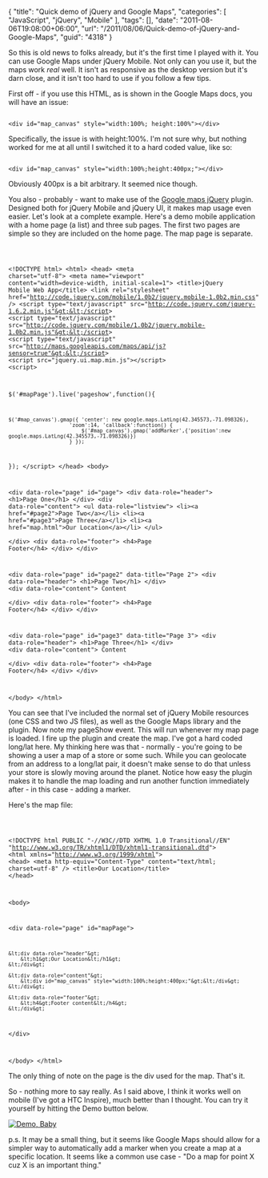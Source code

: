 {
	"title": "Quick demo of jQuery and Google Maps",
	"categories": [
		"JavaScript",
		"jQuery",
		"Mobile"
	],
	"tags": [],
	"date": "2011-08-06T19:08:00+06:00",
	"url": "/2011/08/06/Quick-demo-of-jQuery-and-Google-Maps",
	"guid": "4318"
}

So this is old news to folks already, but it's the first time I played with it. You can use Google Maps under jQuery Mobile. Not only can you use it, but the maps work <i>real</i> well. It isn't as responsive as the desktop version but it's darn close, and it isn't too hard to use if you follow a few tips.
<!--more-->
<p>

First off - if you use this HTML, as is shown in the Google Maps docs, you will have an issue:

<p>

<code>
&lt;div id="map_canvas" style="width:100%; height:100%"&gt;&lt;/div&gt;
</code>

<p>

Specifically, the issue is with height:100%. I'm not sure why, but nothing worked for me at all until I switched it to a hard coded value, like so:

<p>

<code>
&lt;div id="map_canvas" style="width:100%;height:400px;"&gt;&lt;/div&gt;
</code>

<p>

Obviously 400px is a bit arbitrary. It seemed nice though. 

<p>

You also - probably - want to make use of the <a href="http://jquery-ui-map.googlecode.com/">Google maps jQuery</a> plugin. Designed both for jQuery Mobile and jQuery UI, it makes map usage even easier. Let's look at a complete example. Here's a demo mobile application with a home page (a list) and three sub pages. The first two pages are simple so they are included on the home page. The map page is separate.

<p>

<code>

&lt;!DOCTYPE html&gt; 
&lt;html&gt;
&lt;head&gt;
&lt;meta charset="utf-8"&gt;
&lt;meta name="viewport" content="width=device-width, initial-scale=1"&gt;
&lt;title&gt;jQuery Mobile Web App&lt;/title&gt;
&lt;link rel="stylesheet" href="http://code.jquery.com/mobile/1.0b2/jquery.mobile-1.0b2.min.css" /&gt;
&lt;script type="text/javascript" src="http://code.jquery.com/jquery-1.6.2.min.js"&gt;&lt;/script&gt;
&lt;script type="text/javascript" src="http://code.jquery.com/mobile/1.0b2/jquery.mobile-1.0b2.min.js"&gt;&lt;/script&gt;
&lt;script type="text/javascript" src="http://maps.googleapis.com/maps/api/js?sensor=true"&gt;&lt;/script&gt;
&lt;script src="jquery.ui.map.min.js"&gt;&lt;/script&gt;
&lt;script&gt;

$('#mapPage').live('pageshow',function(){

	$('#map_canvas').gmap({ 'center': new google.maps.LatLng(42.345573,-71.098326),
						'zoom':14, 'callback':function() {
							$('#map_canvas').gmap('addMarker',{'position':new google.maps.LatLng(42.345573,-71.098326)})
						} });
		
});
&lt;/script&gt;
&lt;/head&gt; 
&lt;body&gt; 

&lt;div data-role="page" id="page"&gt;
	&lt;div data-role="header"&gt;
		&lt;h1&gt;Page One&lt;/h1&gt;
	&lt;/div&gt;
	&lt;div data-role="content"&gt;	
		&lt;ul data-role="listview"&gt;
			&lt;li&gt;&lt;a href="#page2"&gt;Page Two&lt;/a&gt;&lt;/li&gt;
            &lt;li&gt;&lt;a href="#page3"&gt;Page Three&lt;/a&gt;&lt;/li&gt;
			&lt;li&gt;&lt;a href="map.html"&gt;Our Location&lt;/a&gt;&lt;/li&gt;
		&lt;/ul&gt;		
	&lt;/div&gt;
	&lt;div data-role="footer"&gt;
		&lt;h4&gt;Page Footer&lt;/h4&gt;
	&lt;/div&gt;
&lt;/div&gt;

&lt;div data-role="page" id="page2" data-title="Page 2"&gt;
	&lt;div data-role="header"&gt;
		&lt;h1&gt;Page Two&lt;/h1&gt;
	&lt;/div&gt;
	&lt;div data-role="content"&gt;	
		Content		
	&lt;/div&gt;
	&lt;div data-role="footer"&gt;
		&lt;h4&gt;Page Footer&lt;/h4&gt;
	&lt;/div&gt;
&lt;/div&gt;

&lt;div data-role="page" id="page3" data-title="Page 3"&gt;
	&lt;div data-role="header"&gt;
		&lt;h1&gt;Page Three&lt;/h1&gt;
	&lt;/div&gt;
	&lt;div data-role="content"&gt;	
		Content		
	&lt;/div&gt;
	&lt;div data-role="footer"&gt;
		&lt;h4&gt;Page Footer&lt;/h4&gt;
	&lt;/div&gt;
&lt;/div&gt;

&lt;/body&gt;
&lt;/html&gt;
</code>

<p>

You can see that I've included the normal set of jQuery Mobile resources (one CSS and two JS files), as well as the Google Maps library and the plugin. Now note my pageShow event. This will run whenever my map page is loaded. I fire up the plugin and create the map. I've got a hard coded long/lat here. My thinking here was that - normally - you're going to be showing a user a map of a store or some such. While you can geolocate from an address to a long/lat pair, it doesn't make sense to do that unless your store is slowly moving around the planet. Notice how easy the plugin makes it to handle the map loading and run another function immediately after - in this case - adding a marker. 

<p>

Here's the map file:

<p>

<code>

&lt;!DOCTYPE html PUBLIC "-//W3C//DTD XHTML 1.0 Transitional//EN" "http://www.w3.org/TR/xhtml1/DTD/xhtml1-transitional.dtd"&gt;
&lt;html xmlns="http://www.w3.org/1999/xhtml"&gt;
&lt;head&gt;
&lt;meta http-equiv="Content-Type" content="text/html; charset=utf-8" /&gt;
&lt;title&gt;Our Location&lt;/title&gt;
&lt;/head&gt;

&lt;body&gt;

&lt;div data-role="page" id="mapPage"&gt;

	&lt;div data-role="header"&gt;
		&lt;h1&gt;Our Location&lt;/h1&gt;
	&lt;/div&gt;

	&lt;div data-role="content"&gt;
		&lt;div id="map_canvas" style="width:100%;height:400px;"&gt;&lt;/div&gt;
	&lt;/div&gt;
	
	&lt;div data-role="footer"&gt;
		&lt;h4&gt;Footer content&lt;/h4&gt;
	&lt;/div&gt;
	
&lt;/div&gt;

&lt;/body&gt;
&lt;/html&gt;
</code>

<p>

The only thing of note on the page is the div used for the map. That's it.

<p>

So - nothing more to say really. As I said above, I think it works well on mobile (I've got a HTC Inspire), much better than I thought. You can try it yourself by hitting the Demo button below. 

<p>

<a href="http://www.raymondcamden.com/demos/aug62011/"><img src="http://www.coldfusionjedi.com/images/icon_128.png" title="Demo, Baby" border="0"></a>

<p>

p.s. It may be a small thing, but it seems like Google Maps should allow for a simpler way to automatically add a marker when you create a map at a specific location. It seems like a common use case - "Do a map for point X cuz X is an important thing."